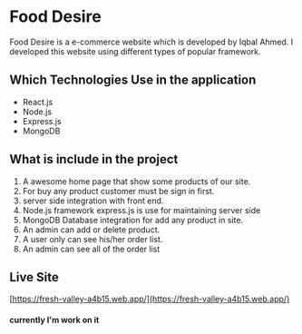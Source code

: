 # Food Desire
Food Desire is a e-commerce website which is developed by Iqbal Ahmed. I developed this website using different types of popular framework.

## Which Technologies Use in the application
* React.js
* Node.js
* Express.js
* MongoDB

## What is include in the project
1. A awesome home page that show some products of our site.
2. For buy any product customer must be sign in first.
3. server side integration with front end.
4. Node.js framework express.js is use for maintaining server side
5. MongoDB Database integration for add any product in site.
6. An admin can add or delete product.
7. A user only can see his/her order list.
8. An admin can see all of the order list

## Live Site
[https://fresh-valley-a4b15.web.app/](https://fresh-valley-a4b15.web.app/)

#### currently I'm work on it
